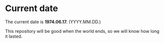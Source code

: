 # Current date

The current date is **1974.06.17.** (YYYY.MM.DD.)

This repository will be good when the world ends, so we will know how long it lasted.